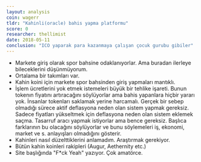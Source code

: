 ```yaml
---
layout: analysis
coin: wagerr
tldr: "Kahinli(oracle) bahis yapma platformu"
score: 0
researcher: thellimist
date: 2018-05-11
conclusion: "ICO yaparak para kazanmaya çalışan çocuk gurubu gibiler"
---
```


- Markete giriş olarak spor bahsine odaklanıyorlar. Ama buradan ilerleye bileceklerini düşünmüyorum.
- Ortalama bir takımları var. 
- Kahin koini için markete spor bahsinden giriş yapmaları mantıklı.
- İşlem ücretlerini yok etmek istemeleri büyük bir tehlike işareti. Bunun tokenın fiyatını artıracağını söylüyorlar ama bahis yapanlara hiçbir yararı yok. İnsanlar tokenları saklamak yerine harcamalı. Gerçek bir sebep olmadığı sürece aktif deflasyona neden olan sistem yapmak gereksiz. Sadece fiyatları yükseltmek için deflasyona neden olan sistem eklemek saçma.  Tasarruf aracı yapmak istiyorlar ama bence gereksiz. Başlıca farklarının bu olacağını söylüyorlar ve bunu söylemeleri iş, ekonomi, market ve s. anlayışları olmadığını gösterir.  
- Kahinleri nasıl düzelttiklerini anlamadım. Araştırmak gerekiyor.
- Bütün kahin koinleri rakipleri (Augur, Aethernity etc.)
- Site başlığında "F*ck Yeah" yazıyor. Çok amatörce.
